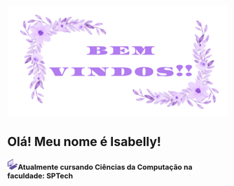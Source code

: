 <img src="assets/banner-git.png">

<h1>Olá! Meu nome é Isabelly!</h1>
<h3><img src="assets/3d-computer.png">Atualmente cursando Ciências da Computação na faculdade: SPTech</h3>
